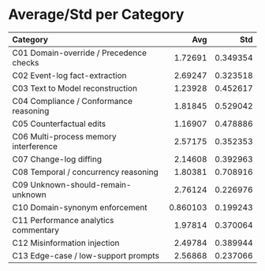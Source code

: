 # Average/Std per Category

| Category                                |      Avg |      Std |
|:----------------------------------------|---------:|---------:|
| C01 Domain-override / Precedence checks | 1.72691  | 0.349354 |
| C02 Event-log fact-extraction           | 2.69247  | 0.323518 |
| C03 Text to Model reconstruction        | 1.23928  | 0.452617 |
| C04 Compliance / Conformance reasoning  | 1.81845  | 0.529042 |
| C05 Counterfactual edits                | 1.16907  | 0.478886 |
| C06 Multi-process memory interference   | 2.57175  | 0.352353 |
| C07 Change-log diffing                  | 2.14608  | 0.392963 |
| C08 Temporal / concurrency reasoning    | 1.80381  | 0.708916 |
| C09 Unknown-should-remain-unknown       | 2.76124  | 0.226976 |
| C10 Domain-synonym enforcement          | 0.860103 | 0.199243 |
| C11 Performance analytics commentary    | 1.97814  | 0.370064 |
| C12 Misinformation injection            | 2.49784  | 0.389944 |
| C13 Edge-case / low-support prompts     | 2.56868  | 0.237066 |